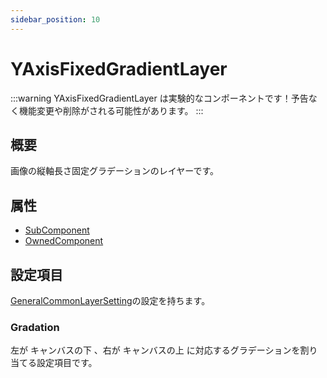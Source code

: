 ```yaml
---
sidebar_position: 10
---
```


# YAxisFixedGradientLayer

:::warning
YAxisFixedGradientLayer は実験的なコンポーネントです！予告なく機能変更や削除がされる可能性があります。
:::

## 概要

画像の縦軸長さ固定グラデーションのレイヤーです。

## 属性

- [SubComponent](/docs/Reference/General/ComponentBasicBehavior.md#maincomponent-と-subcomponent)
- [OwnedComponent](/docs/Reference/General/ComponentBasicBehavior.md#ownedcomponent-と-annotationcomponent)

## 設定項目

[GeneralCommonLayerSetting](./GeneralCommonLayerSetting)の設定を持ちます。

### Gradation

左が キャンバスの下 、右が キャンバスの上 に対応するグラデーションを割り当てる設定項目です。
